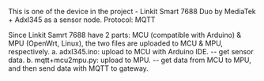 This is one of the device in the project - Linkit Smart 7688 Duo by MediaTek + Adxl345 as a sensor node.
Protocol: MQTT

Since Linkit Samrt 7688 have 2 parts: MCU (compatible with Arduino) & MPU (OpenWrt, Linux), the two files are uploaded to MCU & MPU, respectively.
	a. adxl345.ino: upload to MCU with Arduino IDE. 
			-- get sensor data.
	b. mqtt+mcu2mpu.py: upload to MPU. 
			-- get data from MCU to MPU, and then send data with MQTT to gateway.

